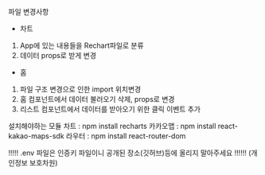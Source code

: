 파일 변경사항
- 차트
1. App에 있는 내용들을 Rechart파일로 분류
2. 데이터 props로 받게 변경

- 홈
1. 파일 구조 변경으로 인한 import 위치변경
2. 홈 컴포넌트에서 데이터 불러오기 삭제, props로 변경
3. 리스트 컴포넌트에서 데이터를 받아오기 위한 클릭 이벤트 추가

설치해야하는 모듈
차트 : npm install recharts
카카오맵 : npm install react-kakao-maps-sdk
라우터 : npm install react-router-dom


!!!!! .env 파일은 인증키 파일이니 공개된 장소(깃허브)등에 올리지 말아주세요 !!!!!!
(개인정보 보호차원)